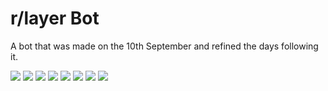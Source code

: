 # r/layer Bot
 A bot that was made on the 10th September and refined the days following it.

![](https://files.catbox.moe/9ooqqk.png)
![](https://files.catbox.moe/nksbgg.png)
![](https://files.catbox.moe/mcgonp.png)
![](https://files.catbox.moe/wxiz8t.png)
![](https://files.catbox.moe/x99apf.png)
![](https://files.catbox.moe/pu7fu3.png)
![](https://files.catbox.moe/2vm55g.png)
![](https://files.catbox.moe/vw6kwa.png)

